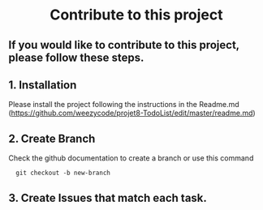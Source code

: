 <h1 align="center">
  Contribute to this project
</h1>

## If you would like to contribute to this project, please follow these steps.

## 1. Installation
Please install the project following the instructions in the Readme.md (https://github.com/weezycode/projet8-TodoList/edit/master/readme.md)

## 2. Create Branch
Check the github documentation to create a branch or use this command

      git checkout -b new-branch
  
## 3. Create Issues that match each task.
